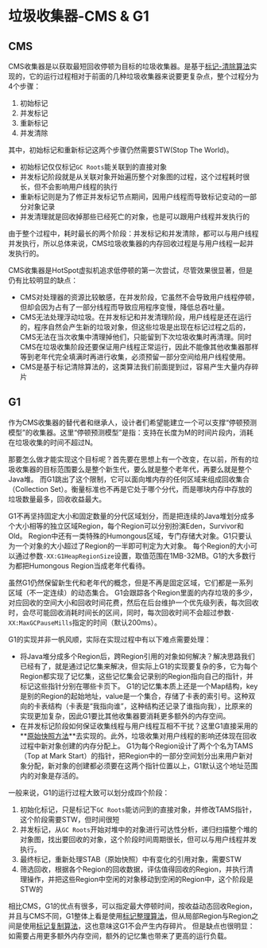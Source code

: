 # 垃圾收集器-CMS & G1

## CMS
CMS收集器是以获取最短回收停顿为目标的垃圾收集器。是基于[标记-清除算法](JVM3.md#mark-sweep)实现的，它的运行过程相对于前面的几种垃圾收集器来说要更复杂点，整个过程分为4个步骤：
1. 初始标记
2. 并发标记
3. 重新标记
4. 并发清除

其中，初始标记和重新标记这两个步骤仍然需要STW(Stop The World)。
* 初始标记仅仅标记`GC Roots`能关联到的直接对象
* 并发标记阶段就是从关联对象开始遍历整个对象图的过程，这个过程耗时很长，但不会影响用户线程的执行
* 重新标记则是为了修正并发标记节点期间，因用户线程而导致标记变动的一部分对象记录
* 并发清理就是回收掉那些已经死亡的对象，也是可以跟用户线程并发执行的

由于整个过程中，耗时最长的两个阶段：并发标记和并发清除，都可以与用户线程并发执行，所以总体来说，CMS垃圾收集器的内存回收过程是与用户线程一起并发执行的。

CMS收集器是HotSpot虚拟机追求低停顿的第一次尝试，尽管效果很显著，但是仍有比较明显的缺点：
* CMS对处理器的资源比较敏感，在并发阶段，它虽然不会导致用户线程停顿，但却会因为占有了一部分线程而导致应用程序变慢，降低总吞吐量。
* CMS无法处理浮动垃圾。在并发标记和并发清理阶段，用户线程是还在运行的，程序自然会产生新的垃圾对象，但这些垃圾是出现在标记过程之后的，CMS无法在当次收集中清理掉他们，只能留到下次垃圾收集时再清理。同时CMS在垃圾收集阶段还要保证用户线程正常运行，因此不能像其他收集器那样等到老年代完全填满时再进行收集，必须预留一部分空间给用户线程使用。
* CMS是基于标记清除算法的，这类算法我们前面提到过，容易产生大量内存碎片

## G1
作为CMS收集器的替代者和继承人，设计者们希望能建立一个可以支撑“停顿预测模型”的收集器。这里“停顿预测模型”是指：支持在长度为M的时间片段内，消耗在垃圾收集的时间不超过N。

那要怎么做才能实现这个目标呢？首先要在思想上有一个改变，在以前，所有的垃圾收集器的目标范围要么是整个新生代，要么就是整个老年代，再要么就是整个Java堆。
而G1跳出了这个限制，它可以面向堆内存的任何区域来组成回收集合（Collection Set）。衡量标准也不再是它处于哪个分代，而是哪块内存中存放的垃圾数量最多，回收收益最大。

G1不再坚持固定大小和固定数量的分代区域划分，而是把连续的Java堆划分成多个大小相等的独立区域Region，每个Region可以分别扮演Eden，Survivor和Old。
Region中还有一类特殊的Humongous区域，专门存储大对象。G1只要认为一个对象的大小超过了Region的一半即可判定为大对象。
每个Region的大小可以通过参数`-XX:G1HeapRegionSize`设置，取值范围在1MB-32MB。G1的大多数行为都把Humongous Region当成老年代看待。

虽然G1仍然保留新生代和老年代的概念，但是不再是固定区域，它们都是一系列区域（不一定连续）的动态集合。
G1会跟踪各个Region里面的内存垃圾的多少，对应回收的空间大小和回收时间花费，然后在后台维护一个优先级列表，每次回收时，会尽可能回收消耗时间长的区间，同时，每次回收时间不会超过参数`-XX:MaxGCPauseMills`指定的时间（默认200ms）。

G1的实现并非一帆风顺，实际在实现过程中有以下难点需要处理：
* 将Java堆分成多个Region后，跨Region引用的对象如何解决？解决思路我们已经有了，就是通过记忆集来解决，但实际上G1的实现要复杂的多，它为每个Region都实现了记忆集，这些记忆集会记录别的Region指向自己的指针，并标记这些指针分别在哪些卡页下。
G1的记忆集本质上还是一个Map结构，key是别的Region的起始地址，value是一个集合，存储了卡表的索引号。这种双向的卡表结构（卡表是“我指向谁”，这种结构还记录了谁指向我），比原来的实现更加复杂，因此G1要比其他收集器要消耗更多额外的内存空间。
* 在并发标记阶段如何保证收集线程与用户线程互相不干扰？这里G1直接采用的**[原始快照方法](JVM-HOTSPOT-GC-BASE.md#concurrent_analysis)**去实现的。此外，垃圾收集对用户线程的影响还体现在回收过程中新对象创建的内存分配上。
G1为每个Region设计了两个个名为TAMS（Top at Mark Start）的指针，把Region中的一部分空间划分出来用户新对象分配，新对象的创建都必须要在这两个指针位置以上，G1默认这个地址范围内的对象是存活的。

一般来说，G1的运行过程大致可以划分成四个阶段：
1. 初始化标记，只是标记下`GC Roots`能访问到的直接对象，并修改TAMS指针，这个阶段需要STW，但时间很短
2. 并发标记，从`GC Roots`开始对堆中的对象进行可达性分析，递归扫描整个堆的对象图，找出要回收的对象，这个阶段时间周期很长，但可以与用户线程并发执行。
3. 最终标记，重新处理STAB（原始快照）中有变化的引用对象，需要STW
4. 筛选回收，根据各个Region的回收数据，评估值得回收的Region，并执行清理操作，并把这些Region中空闲的对象移动到空闲的Region中，这个阶段是STW的

相比CMS，G1的优点有很多，可以指定最大停顿时间，按收益动态回收Region，并且与CMS不同，G1整体上看是使用[标记整理算法](JVM3.md#mark-compact)，但从局部Region与Region之间是使用[标记复制算法](JVM3.md#mark-copy)，这也意味这G1不会产生内存碎片。
但是缺点也很明显：如需要占用更多额外内存空间，额外的记忆集也带来了更高的运行负载。